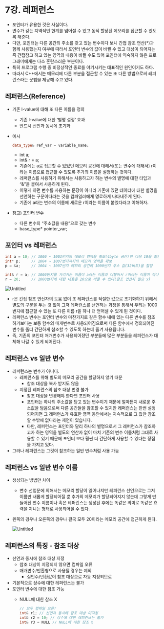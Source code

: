 # 7강. 레퍼런스

- 포인터가 유용한 것은 사실이다.
- 변수가 갖는 지역적인 한계를 넘어설 수 있고 동적 할당된 메모리를 접근할 수 있도록 해준다.
- 다만, 포인터는 다른 공간의 주소를 갖고 있는 변수이다 보니 간접 참조 연산(*)과 함께 사용했는지 여부에 따라서 포인터 변수의 값이 바뀔 수 있고 대상이 되어지는 즉 간접참고 하고 있는 영역의 내용이 바뀔 수도 있어 포인터에 익숙하지 않은 프로그래머에게는 다소 혼란스러운 부분이다.
- 특히 프로그램 수행 중 비정상적인 종료를 야기시키는 대표적인 원인이기도 하다.
- 따라서 C++에서는 메모리에 다른 부분을 접근할 수 있는 또 다른 방법으로써 레퍼런스라는 문법을 제공해 주고 있다.

## 레퍼런스(Reference)

- 기존 l-value에 대해 또 다른 이름을 정의
    - 기존 l-value에 대한 ‘별명 설정’ 효과
    - 반드시 선언과 동시에 초기화
- 예시
    
    ```cpp
    data_type& ref_var = variable_name;
    ```
    
    - int a;
    - int& r = a;
    - 기존에는 a로 접근할 수 있었던 메모리 공간에 대해서(또는 변수에 대해서) r이라는 이름으로 접근할 수 있도록 추가의 이름을 설정하는 것이다.
    - 레퍼런스를 사용하기 위해서는 사용하고자 하는 변수의 별명에 대한 타입과 “&”을 붙여서 사용하게 된다.
    - 이렇게 하면 변수를 사용하는 문장이 아니라 기존에 있던 데이터에 대한 별명을 선언하는 구문이다라는 것을 컴파일러에게 명료하게 나타내주게 된다.
    - 기존에 a라는 변수의 이름에 새로운 r이라는 이름이 붙었다라고 이해하자.
- 참고) 포인터 변수
    - 다른 변수의 “주소값을 내용”으로 갖는 변수
    - base_type* pointer_var;

## 포인터 vs 레퍼런스

```cpp
int a = 10; // 1000 ~ 1003번지의 메모리 영역을 확보(4byte 공간)한 다음 10을 할당
int* p;     // 1004 ~ 1007번지까지의 메모리 영역을 확보
p = &a;     // 1004 ~ 1007번지 메모리 공간에 1000번지 주소 값(32비트)을 할당

int& r = a; // 1000번지를 가리키는 이름이 a라는 이름과 더불어서 r이라는 이름이 하나 더 추가되었다.
r = 20;     // 1000번지에 대한 내용을 20으로 바꿀 수 있다(참조 연산자 필요 x)
```

![Untitled](https://s3-us-west-2.amazonaws.com/secure.notion-static.com/07259e7f-fbbd-49f6-aa56-8ce4cbeb84ad/Untitled.png)

- r은 간접 참조 연산자의 도움 없이 또 레퍼런스를 적절한 값으로 초기화하기 위해서 별도의 구문을 두는 것 없이 그저 레퍼런스를 선언하는 과정을 통해서 우리는 1000번지에 접근할 수 있는 또 다른 이름 r을 하나 더 얻어낼 수 있게 된 것이다.
- 레퍼런스 변수는 포인터 변수와 마찬가지로 같은 함수 내에 있는 다른 변수를 참조하기보다는 보통 함수의 매개변수로 사용되어짐으로써 다른 함수에서 정의되어진 변수를 좀더 간단하게 참조할 수 있도록 하는데 즐겨 사용됩니다.
- 즉, 기존의 포인터 매개변수가 사용되어졌던 부분들에 많은 부분들을 레퍼런스가 대체해 나갈 수 있게 되어진다.

## 레퍼런스 vs  일반 변수

- 레퍼런스는 변수가 아니다.
    - 레퍼런스를 위해 별도의 메모리 공간을 할당하지 않기 때문
        - 참조 대상을 복사 받지도 않음
    - 지정된 레퍼런스의 참조 대상 변경 불가
        - 참조 대상을 변경해야 한다면 포인터 사용
        - 포인터는 하나의 주소값을 담고 있는 변수이기 때문에 얼마든지 새로운 주소값을 담음으로써 다른 공간들을 참조할 수 있지만 레퍼런스는 한번 설정되어지면 그 레퍼런스가 유효한 영역 동안에서는 지속적으로 그 값만 참조할 수밖에 없다라는 제언이 있습니다.
        - 다만, 레퍼런스는 포인터와 달리 하나의 별명으로서 그 레퍼런스가 참조하고자 하는 영역을 별도의 연산자 없이 마치 기존의 변수 이름처럼 그대로 사용할 수 있기 때문에 포인터 보다 훨씬 더 간단하게 사용할 수 있다는 장점을 가지고 있다.
- 그러나 레퍼런스는 그것이 참조하는 일반 변수처럼 사용 가능

## 레퍼런스 vs 일반 변수 이름

- 생성되는 방법만 차이
    - 변수 선엄문에 의해서는 메모리 할당이 일어나지만 레퍼런스 선언으로는 그저 이름만 새롭게 할당되어질 뿐 추가의 메모리가 할당되어지지 않는데 그렇게 만들어진 변수 이름이나 혹은 레퍼런스는 생성된 후에는 똑같은 의미로 똑같은 효력을 지니는 형태로 사용되어질 수 있다.
- 왼쪽의 경우나 오른쪽의 경우나 결국 모두 20이라는 메모리 공간에 접근하게 된다.
    
    ![Untitled](https://s3-us-west-2.amazonaws.com/secure.notion-static.com/1b201010-b8fe-4aa8-9ab4-19840b013b2f/Untitled.png)
    

## 레퍼런스의 특징 - 참조 대상

- 선언과 동시에 참조 대상 지정
    - 참조 대상이 지정되지 않으면 컴파일 오류
    - 매개변수/반환형으로 사용될 경우는 예외
        - 실인수/반환값이 참조 대상으로 자동 지정되므로
- 기본적으로 상수에 대한 레퍼런스는 불가
- 포인터 변수에 대한 참조 가능
    - NULL에 대한 참조 X
        
        ```cpp
        // 모두 컴파일 오류!
        int& r1; // 선언과 동시에 참조 대상 미지정
        int& r2 = 10; // 상수에 대한 레퍼런스는 불가
        int& r3 = NULL // NULL에 대한 참조 x
        ```